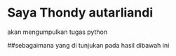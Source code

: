 # Saya Thondy autarliandi
akan mengumpulkan tugas python

##sebagaimana yang di tunjukan pada hasil dibawah ini
